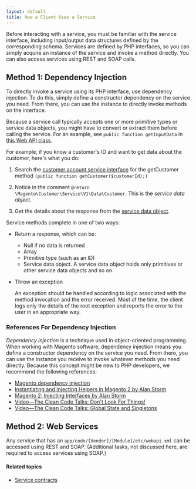 ```yaml
---
layout: default
title: How a Client Uses a Service
---
```


Before interacting with a service, you must be familiar with the service interface, including input/output data structures defined by the corresponding schema. Services are defined by PHP interfaces, so you can simply acquire an instance of the service and invoke a method directly. You can also access services using REST and SOAP calls.

## Method 1: Dependency Injection

To directly invoke a service using its PHP interface, use dependency injection. To do this, simply define a constructor dependency on the service you need. From there, you can use the instance to directly invoke methods on the interface.

Because a service call typically accepts one or more primitive types or service data objects, you might have to convert or extract them before calling the service. For an example, see `public function getInputData` in <a href="{{ site.mage2000url }}app/code/Magento/Webapi/Controller/ServiceArgsSerializer.php" target="_blank">this Web API class</a>.

For example, if you know a customer's ID and want to get data about the customer, here's what you do:

1. 	Search the <a href="{{ site.mage2000url }}app/code/Magento/Customer/Service/V1/CustomerAccountServiceInterface.php" target="_blank">customer account service interface</a> for the getCustomer method `(public function getCustomer($customerId);)`

2. 	Notice in the comment `@return \Magento\Customer\Service\V1\Data\Customer`. This is the *service data object*.

3. 	Get the details about the response from the <a href="{{ site.mage2000url }}app/code/Magento/Customer/Service/V1/Data/Customer.php" target="_blank">service data object</a>.

Service methods complete in one of two ways:

 *  Return a response, which can be:

    *	Null if no data is returned
	*	Array
	*	Primitive type (such as an ID)
	*	Service data object. A service data object holds only primitives or other service data objects and so on.

 *  Throw an exception

    An exception should be handled according to logic associated with the method invocation and the error received. Most of the time, the client logs only the details of the root exception and reports the error to the user in an appropriate way.

### References For Dependency Injection

*Dependency injection* is a technique used in object-oriented programming. When working with Magento software, dependency injection means you define a constructor dependency on the service you need. From there, you can use the instance you receive to invoke whatever methods you need directly. Because this concept might be new to PHP developers, we recommend the following references:

*	<a href="https://wiki.magento.com/display/MAGE2DOC/Using+Dependency+Injection" target="_blank">Magento dependency injection</a>
*	<a href="http://magento-quickies.alanstorm.com/post/66355728727/instantiating-and-injecting-helpers-in-magento-2" target="_blank">Instantiating and Injecting Helpers in Magento 2 by Alan Storm</a>
*	<a href="http://magento-quickies.alanstorm.com/post/68129858943/magento-2-injecting-interfaces" target="_blank">Magento 2: Injecting Interfaces by Alan Storm</a>
*	<a href="http://www.youtube.com/watch?v=RlfLCWKxHJ0" target="_blank">Video&mdash;The Clean Code Talks: Don't Look For Things!</a>
*	<a href="http://www.youtube.com/watch?v=-FRm3VPhseI" target="_blank">Video&mdash;The Clean Code Talks: Global State and Singletons</a>


## Method 2: Web Services

Any service that has an `app/code/[Vendor]/[Module]/etc/webapi.xml` can be accessed using REST and SOAP. (Additional tasks, not discussed here, are required to access services using SOAP.)

<!-- To set up a service so it can be accessed using REST, see [What is the Web API Framework?]({{ site.gdeurl }}extension-dev-guide/service-contracts/add-later/what-is-webapi.html) -->

#### Related topics

*	<a href="{{ site.gdeurl }}extension-dev-guide/service-contracts/service-contracts.html">Service contracts</a>

